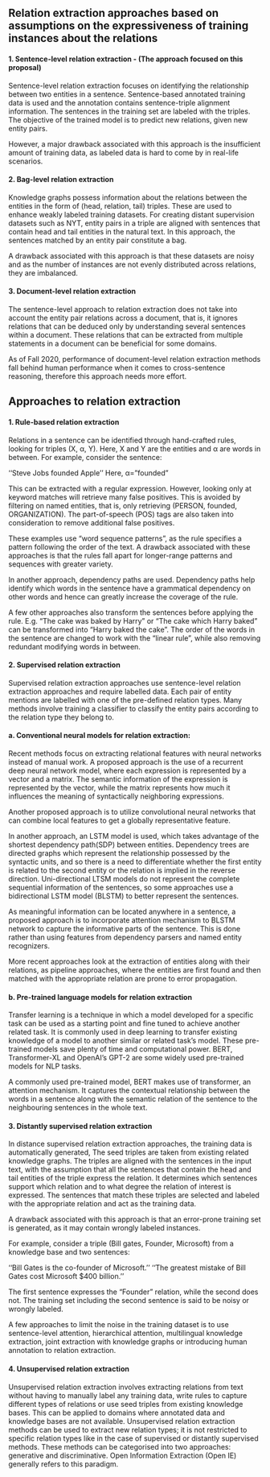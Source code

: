 ## Relation extraction approaches based on assumptions on the expressiveness of training instances about the relations

 
#### 1. Sentence-level relation extraction - (The approach focused on this proposal)

Sentence-level relation extraction focuses on identifying the relationship between two entities in a sentence. Sentence-based annotated training data is used and the annotation contains sentence-triple alignment information. The sentences in the training set are labeled with the triples. The objective of the trained model is to predict new relations, given new entity pairs. 

However, a major drawback associated with this approach is the insufficient amount of training data, as labeled data is hard to come by in real-life scenarios. 

#### 2. Bag-level relation extraction

Knowledge graphs possess information about the relations between the entities in the form of (head, relation, tail) triples. These are used to enhance weakly labeled training datasets. For creating distant supervision datasets such as NYT, entity pairs in a triple are aligned with sentences that contain head and tail entities in the natural text. In this approach, the sentences matched by an entity pair constitute a bag.

A drawback associated with this approach is that these datasets are noisy and as the number of instances are not evenly distributed across relations, they are imbalanced. 

#### 3. Document-level relation extraction

The sentence-level approach to relation extraction does not take into account the entity pair relations across a document, that is, it ignores relations that can be deduced only by understanding several sentences within a document. These relations that can be extracted from multiple statements in a document can be beneficial for some domains. 

As of Fall 2020, performance of document-level relation extraction methods fall behind human performance when it comes to cross-sentence reasoning, therefore this approach needs more effort.

## Approaches to relation extraction

#### 1. Rule-based relation extraction

Relations in a sentence can be identified through hand-crafted rules, looking for triples (X, α, Y). Here, X and Y are the entities and α are words in between. For example, consider the sentence:

‘‘Steve Jobs founded Apple’’
Here, α=”founded”

This can be extracted with a regular expression. However, looking only at keyword matches will retrieve many false positives. This is avoided by filtering on named entities, that is, only retrieving (PERSON, founded, ORGANIZATION). The part-of-speech (POS) tags are also taken into consideration to remove additional false positives.

These examples use “word sequence patterns”, as the rule specifies a pattern following the order of the text. A drawback associated with these approaches is that the rules fall apart for longer-range patterns and sequences with greater variety. 

In another approach, dependency paths are used. Dependency paths help identify which words in the sentence have a grammatical dependency on other words and hence can greatly increase the coverage of the rule. 

A few other approaches also transform the sentences before applying the rule. E.g. “The cake was baked by Harry” or “The cake which Harry baked” can be transformed into “Harry baked the cake”. The order of the words in the sentence are changed to work with the “linear rule”, while also removing redundant modifying words in between.

#### 2. Supervised relation extraction

Supervised relation extraction approaches use sentence-level relation extraction approaches and require labelled data. Each pair of entity mentions are labelled with one of the pre-defined relation types. Many methods involve training a classifier to classify the entity pairs according to the relation type they belong to. 

#### a. Conventional neural models for relation extraction:

Recent methods focus on extracting relational features with neural networks instead of manual work. A proposed approach is the use of a recurrent deep neural network model, where each expression is represented by a vector and a matrix. The semantic information of the expression is represented by the vector, while the matrix represents how much it influences the meaning of syntactically neighboring expressions. 

Another proposed approach is to utilize convolutional neural networks that can combine local features to get a globally representative feature. 

In another approach, an LSTM model is used, which takes advantage of the shortest dependency path(SDP)  between entities. Dependency trees are directed graphs which represent the relationship possessed by the syntactic units, and so there is a need to differentiate whether the first entity is related to the second entity or the relation is implied in the reverse direction. Uni-directional LTSM models do not represent the complete sequential information of the sentences, so some approaches use a bidirectional LSTM model (BLSTM) to better represent the sentences. 

As meaningful information can be located anywhere in a sentence, a proposed approach is to incorporate attention mechanism to BLSTM network to capture the informative parts of the sentence. This is done rather than using features from dependency parsers and named entity recognizers. 

More recent approaches look at the extraction of entities along with their relations, as pipeline approaches, where the entities are first found and then matched with the appropriate relation are prone to error propagation. 

#### b. Pre-trained language models for relation extraction 

Transfer learning is a technique in which a model developed for a specific task can be used as a starting point and fine tuned to achieve another related task. It is commonly used in deep learning to transfer existing knowledge of a model to another similar or related task’s model. These pre-trained models save plenty of time and computational power. BERT, Transformer-XL and OpenAI’s GPT-2 are some widely used pre-trained models for NLP tasks.

A commonly used pre-trained model, BERT makes use of transformer, an attention mechanism. It captures the contextual relationship between the words in a sentence along with the semantic relation of the sentence to the neighbouring sentences in the whole text. 

#### 3. Distantly supervised relation extraction

In distance supervised relation extraction approaches, the training data is automatically generated, The seed triples are taken from existing related knowledge graphs. The triples are aligned with the sentences in the input text, with the assumption that all the sentences that contain the head and tail entities of the triple express the relation. It determines which sentences support which relation and to what degree the relation of interest is expressed. The sentences that match these triples are selected and labeled with the appropriate relation and act as the training data.

 A drawback associated with this approach is that an error-prone training set is generated, as it may contain wrongly labeled instances. 

For example, consider a triple (Bill gates, Founder, Microsoft) from a knowledge base and two sentences: 

‘‘Bill Gates is the co-founder of Microsoft.’’ 
‘‘The greatest mistake of Bill Gates cost Microsoft $400 billion.’’ 

The first sentence expresses the “Founder” relation, while the second does not. The training set including the second sentence is said to be noisy or wrongly labeled.

A few approaches to limit the noise in the training dataset is to use sentence-level attention, hierarchical attention, multilingual knowledge extraction, joint extraction with knowledge graphs or introducing human annotation to relation extraction.

#### 4. Unsupervised relation extraction

Unsupervised relation extraction involves extracting relations from text without having to manually label any training data, write rules to capture different types of relations or use seed triples from existing knowledge bases. This can be applied to domains where annotated data and knowledge bases are not available. Unsupervised relation extraction methods can be used to extract new relation types; it is not restricted to specific relation types like in the case of supervised or distantly supervised methods. These methods can be categorised into two approaches: generative and discriminative. Open Information Extraction (Open IE) generally refers to this paradigm.
